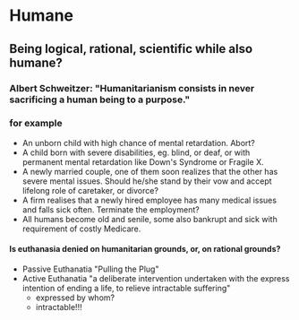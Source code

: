 # Humane

## Being logical, rational, scientific while also humane? 

### Albert Schweitzer: "Humanitarianism consists in never sacrificing a human being to a purpose."

### for example
* An unborn child with high chance of mental retardation. Abort?
* A child born with severe disabilities, eg. blind, or deaf, or with permanent mental retardation like Down's Syndrome or Fragile X.
* A newly married couple, one of them soon realizes that the other has severe mental issues. Should he/she stand by their vow and accept lifelong role of caretaker, or divorce?
* A firm realises that a newly hired employee has many medical issues and falls sick often. Terminate the employment?
* All humans become old and senile, some also bankrupt and sick with requirement of costly Medicare. 


#### Is euthanasia denied on humanitarian grounds, or, on rational grounds?  
* Passive Euthanatia "Pulling the Plug"
* Active Euthanatia "a deliberate intervention undertaken with the express intention of ending a life, to relieve intractable suffering"
  * expressed by whom?
  * intractable!!!
